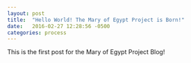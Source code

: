 ```yaml
---
layout: post
title:  "Hello World! The Mary of Egypt Project is Born!"
date:   2016-02-27 12:28:56 -0500
categories: process
---
```


This is the first post for the Mary of Egypt Project Blog!